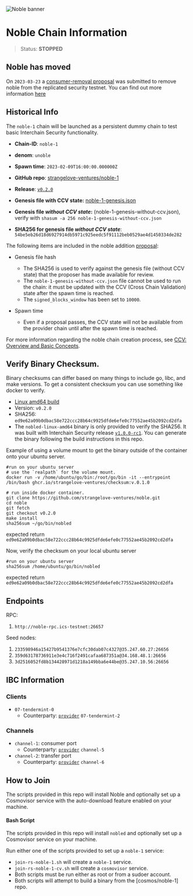 
![Noble banner](https://raw.githubusercontent.com/strangelove-ventures/noble-networks/main/Twitter_Banner.png)
# Noble Chain Information

> Status: **STOPPED**

## Noble has moved

On `2023-03-23` a [consumer-removal proposal](https://explorer.rs-testnet.polypore.xyz/provider/gov/13) was submitted to remove noble from the replicated security testnet.  You can find out more information [here](https://github.com/strangelove-ventures/noble-networks/tree/main/mainnet/noble-1#noble-chain-information)


## Historical Info
The `noble-1` chain will be launched as a persistent dummy chain to test basic Interchain Security functionality.

* **Chain-ID**: `noble-1`
* **denom**: `unoble`
* **Spawn time**: `2023-02-09T16:00:00.000000Z`
* **GitHub repo**: [strangelove-ventures/noble-1](https://github.com/strangelove-ventures/noble)
* **Release**: [`v0.2.0`](https://github.com/strangelove-ventures/noble/releases/tag/v0.2.0) 
* **Genesis file with CCV state:** [noble-1-genesis.json](https://raw.githubusercontent.com/strangelove-ventures/cosmos-testnets/master/interchain-security/noble-1/noble-1-genesis.json)

* **Genesis file _without CCV state_:** (noble-1-genesis-without-ccv.json), verify with `shasum -a 256 noble-1-genesis-without-ccv.json`
* **SHA256 for genesis file _without CCV state_**: `54be5eb26d18d6927914db5971c925eedc5f91112beb0529ae4d1450334de282`

The following items are included in the noble addition [proposal](https://explorer.noble.ics-testnet.strange.love/provider-1/gov/15):

* Genesis file hash
  * The SHA256 is used to verify against the genesis file (without CCV state) that the proposer has made available for review.
  * The `noble-1-genesis-without-ccv.json` file cannot be used to run the chain: it must be updated with the CCV (Cross Chain Validation) state after the spawn time is reached.
  * The `signed_blocks_window` has been set to `10000`.

* Spawn time
  * Even if a proposal passes, the CCV state will not be available from the provider chain until after the spawn time is reached.

For more information regarding the noble chain creation process, see [CCV: Overview and Basic Concepts](https://github.com/cosmos/ibc/blob/main/spec/app/ics-028-cross-chain-validation/overview_and_basic_concepts.md).

## Verify Binary Checksum.
Binary checksums can differ based on many things to include go, libc, and make versions. To get a consistent checksum you can use something like docker to verify.

  * [Linux amd64 build](nobled-linux-amd64)
  * Version: `v0.2.0`
  * SHA256: `ed9e62a09b0dbac58e722ccc28b64c9925dfde6efe0c77552ae45b2092cd2dfa`
  * The `nobled-linux-amd64` binary is only provided to verify the SHA256. It was built with Interchain Security release [`v1.0.0-rc1`](https://github.com/strangelove-ventures/noble/blob/9cb79bde70dd1144e2d760930af27a6127ecc2ef/go.mod#L9). You can generate the binary following the build instructions in this repo.

  Example of using a volume mount to get the binary outside of the container onto your ubuntu server.
  ```
  #run on your ubuntu server
  # use the `realpath` for the volume mount.
  docker run -v /home/ubuntu/go/bin:/root/go/bin -it --entrypoint /bin/bash ghcr.io/strangelove-ventures/checksum:v.0.1.0
  ```
  ```
  # run inside docker container.
  git clone https://github.com/strangelove-ventures/noble.git
  cd noble
  git fetch
  git checkout v0.2.0
  make install
  sha256sum ~/go/bin/nobled
  ```
  expected return `ed9e62a09b0dbac58e722ccc28b64c9925dfde6efe0c77552ae45b2092cd2dfa`  
  
  Now, verify the checksum on your local ubuntu server  
  ```
  #run on your ubuntu server
  sha256sum /home/ubuntu/go/bin/nobled
  ```
  expected return `ed9e62a09b0dbac58e722ccc28b64c9925dfde6efe0c77552ae45b2092cd2dfa` 

## Endpoints

RPC:

1. `http://noble-rpc.ics-testnet:26657`

Seed nodes:

1. `233598946a15427b9541376e7cfc30dab07c4327@35.247.60.27:26656`
2. `359d63178736911e3e4c716f2491cafaa687351a@34.168.48.1:26656`
3. `3d2516052fd8b134428971d1218a149bba6e44be@35.247.10.56:26656`

## IBC Information

### Clients

* `07-tendermint-0`
  * Counterparty: [`provider`](/interchain-security/provider/README.md) `07-tendermint-2`

### Channels

* `channel-1`: consumer port
  * Counterparty: [`provider`](/interchain-security/provider/README.md) `channel-5`
* `channel-2`: transfer port
  * Counterparty: [`provider`](/interchain-security/provider/README.md) `channel-6`

## How to Join

The scripts provided in this repo will install Noble and optionally set up a Cosmovisor service with the auto-download feature enabled on your machine.

#### Bash Script

The scripts provided in this repo will install `nobled` and optionally set up a Cosmovisor service on your machine. 

Run either one of the scripts provided to set up a `noble-1` service:
* `join-rs-noble-1.sh` will create a `noble-1` service.
* `join-rs-noble-1-cv.sh` will create a `cosmovisor` service.
* Both scripts must be run either as root or from a sudoer account.
* Both scripts will attempt to build a binary from the [cosmos/noble-1] repo.


